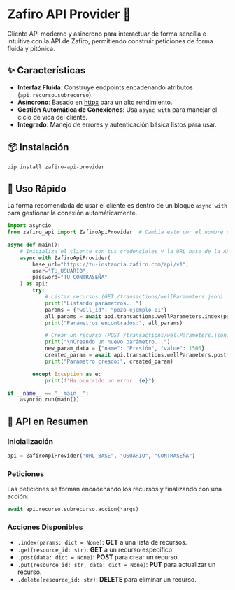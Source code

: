# Zafiro API Provider 🐍

Cliente API moderno y asíncrono para interactuar de forma sencilla e intuitiva con la API de Zafiro, permitiendo construir peticiones de forma fluida y pitónica.

## ✨ Características

- **Interfaz Fluida**: Construye endpoints encadenando atributos (`api.recurso.subrecurso`).
- **Asíncrono**: Basado en [httpx](https://www.python-httpx.org/) para un alto rendimiento.
- **Gestión Automática de Conexiones**: Usa `async with` para manejar el ciclo de vida del cliente.
- **Integrado**: Manejo de errores y autenticación básica listos para usar.

## 📦 Instalación

```bash
pip install zafiro-api-provider
```

## 🚀 Uso Rápido

La forma recomendada de usar el cliente es dentro de un bloque `async with` para gestionar la conexión automáticamente.

```python
import asyncio
from zafiro_api import ZafiroApiProvider  # Cambia esto por el nombre de tu paquete

async def main():
    # Inicializa el cliente con tus credenciales y la URL base de la API
    async with ZafiroApiProvider(
        base_url="https://tu-instancia.zafiro.com/api/v1",
        user="TU_USUARIO",
        password="TU_CONTRASEÑA"
    ) as api:
        try:
            # Listar recursos (GET /transactions/wellParameters.json)
            print("Listando parámetros...")
            params = {"well_id": "pozo-ejemplo-01"}
            all_params = await api.transactions.wellParameters.index(params=params)
            print("Parámetros encontrados:", all_params)

            # Crear un recurso (POST /transactions/wellParameters.json)
            print("\nCreando un nuevo parámetro...")
            new_param_data = {"name": "Presión", "value": 1500}
            created_param = await api.transactions.wellParameters.post(data=new_param_data)
            print("Parámetro creado:", created_param)

        except Exception as e:
            print(f"Ha ocurrido un error: {e}")

if __name__ == "__main__":
    asyncio.run(main())
```

## 📖 API en Resumen

### Inicialización

```python
api = ZafiroApiProvider("URL_BASE", "USUARIO", "CONTRASEÑA")
```

### Peticiones

Las peticiones se forman encadenando los recursos y finalizando con una acción:

```python
await api.recurso.subrecurso.accion(*args)
```

### Acciones Disponibles

- `.index(params: dict = None)`: **GET** a una lista de recursos.
- `.get(resource_id: str)`: **GET** a un recurso específico.
- `.post(data: dict = None)`: **POST** para crear un recurso.
- `.put(resource_id: str, data: dict = None)`: **PUT** para actualizar un recurso.
- `.delete(resource_id: str)`: **DELETE** para eliminar un recurso.
